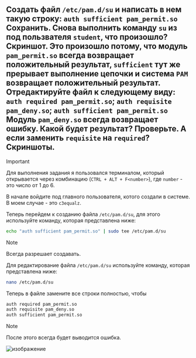 ## Создать файл `/etc/pam.d/su` и написать в нем такую строку: `auth sufficient pam_permit.so` Сохранить. Снова выполнить команду `su` из под пользвателя `student`, что произошло? Скриншот. Это произошло потому, что модуль `pam_permit.so` всегда возвращает положительный результат, `sufficient` тут же прерывает выполнение цепочки и система `PAM` возвращает положительный результат. Отредактируйте файл к следующему виду: `auth required pam_permit.so`; `auth requisite pam_deny.so`; `auth sufficient pam_permit.so` Модуль `pam_deny.so` всегда возвращает ошибку. Какой будет результат? Проверьте. А если заменить `requisite` на `required`? Скриншоты. 

> [!IMPORTANT]
> Для выполнения задания я пользовался терминалом, который открывается через комбинацию (`CTRL + ALT + F<number>`), где `number` - это число от 1 до 6.

В начале войдите под главного пользователя, котого создали в системе. В моем случае - это `c3equalz`. 

Теперь перейдем к созданию файла `/etc/pam.d/su`, для этого используйте команду, которая представлена ниже:

```bash
echo "auth sufficient pam_permit.so" | sudo tee /etc/pam.d/su
```

> [!NOTE]
> Всегда разрешает создавать.

Для редактирование файла `/etc/pam.d/su` используйте команду, которая представлена ниже:

```bash
nano /etc/pam.d/su
```

Теперь в файле замените все строки полностью, чтобы 

```bash
auth required pam_permit.so 
auth requisite pam_deny.so 
auth sufficient pam_permit.so 
```

> [!NOTE]
> После этого всегда будет выводится ошибка.

![изображение](https://github.com/user-attachments/assets/c2ecfb47-4876-4c22-b5b0-965d4ac52b0e)
